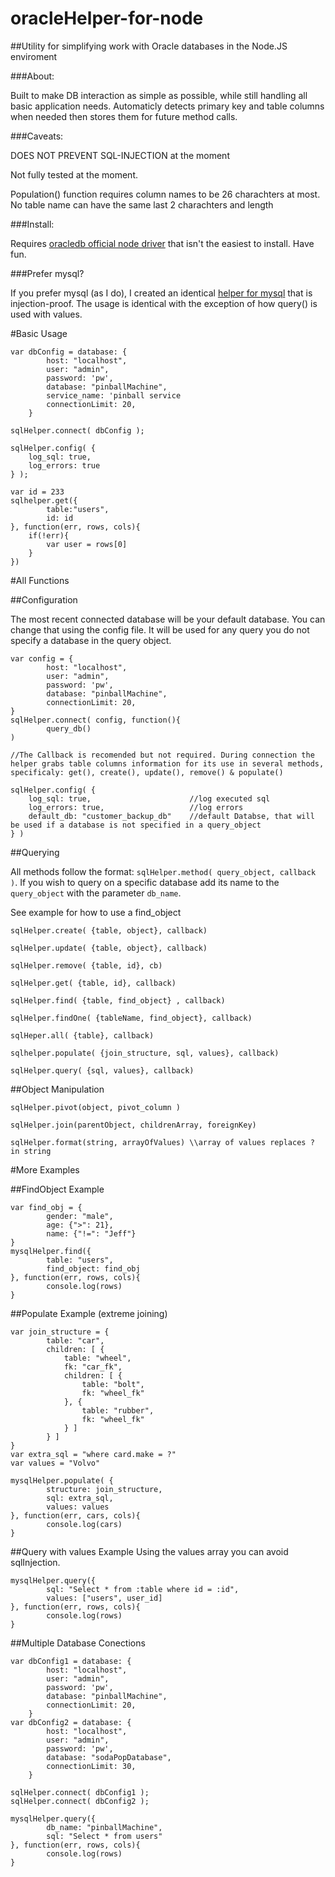 # oracleHelper-for-node
##Utility for simplifying work with Oracle databases in the Node.JS enviroment

###About:

Built to make DB interaction as simple as possible, while still handling all basic application needs.
Automaticly detects primary key and table columns when needed then stores them for future method calls.

###Caveats:

DOES NOT PREVENT SQL-INJECTION at the moment

Not fully tested at the moment.

Population() function requires column names to be 26 charachters at most. No table name can have the same last 2 charachters and length

###Install:

Requires [oracledb official node driver](https://github.com/oracle/node-oracledb) that isn't the easiest to install. Have fun.

###Prefer mysql?

If you prefer mysql (as I do), I created an identical [helper for mysql](https://github.com/chevalierc/mysqlHelper-for-node) that is injection-proof. The usage is identical with the exception of how query() is used with values.

#Basic Usage
```
var dbConfig = database: {
        host: "localhost",
        user: "admin",
        password: 'pw',
        database: "pinballMachine",
        service_name: 'pinball service
        connectionLimit: 20,
    }
    
sqlHelper.connect( dbConfig );

sqlHelper.config( {
    log_sql: true,
    log_errors: true
} );

var id = 233
sqlhelper.get({
        table:"users",
        id: id
}, function(err, rows, cols){
    if(!err){
        var user = rows[0]
    }
})
```
#All Functions

##Configuration

The most recent connected database will be your default database. You can change that using the config file. It will be used for any query you do not specify a database in the query object. 

```
var config = {
        host: "localhost",
        user: "admin",
        password: 'pw',
        database: "pinballMachine",
        connectionLimit: 20,
}
sqlHelper.connect( config, function(){
        query_db()
)

//The Callback is recomended but not required. During connection the helper grabs table columns information for its use in several methods, specificaly: get(), create(), update(), remove() & populate()
```
```
sqlHelper.config( {
    log_sql: true,                      //log executed sql
    log_errors: true,                   //log errors
    default_db: "customer_backup_db"    //default Databse, that will be used if a database is not specified in a query_object
} )
```

##Querying

All methods follow the format: `sqlHelper.method( query_object, callback )`. If you wish to query on a specific database add its name to the `query_object` with the parameter `db_name`.

See example for how to use a find_object

`sqlHelper.create( {table, object}, callback)`

`sqlHelper.update( {table, object}, callback)`

`sqlHelper.remove( {table, id}, cb)`

`sqlHelper.get( {table, id}, callback)`

`sqlHelper.find( {table, find_object} , callback)`

`sqlHelper.findOne( {tableName, find_object}, callback)`

`sqlHeper.all( {table}, callback)`

`sqlhelper.populate( {join_structure, sql, values}, callback)`

`sqlHelper.query( {sql, values}, callback)`

##Object Manipulation

`sqlHelper.pivot(object, pivot_column )`

`sqlHelper.join(parentObject, childrenArray, foreignKey)`

`sqlHelper.format(string, arrayOfValues) \\array of values replaces ? in string`

#More Examples

##FindObject Example
```
var find_obj = {
        gender: "male",
        age: {">": 21},
        name: {"!=": "Jeff"}
}
mysqlHelper.find({
        table: "users",
        find_object: find_obj
}, function(err, rows, cols){
        console.log(rows)
}
```

##Populate Example (extreme joining)

```
var join_structure = {
        table: "car",
        children: [ {
            table: "wheel",
            fk: "car_fk",
            children: [ {
                table: "bolt",
                fk: "wheel_fk"
            }, {
                table: "rubber",
                fk: "wheel_fk"
            } ]
        } ]
}
var extra_sql = "where card.make = ?"
var values = "Volvo"

mysqlHelper.populate( {
        structure: join_structure,
        sql: extra_sql,
        values: values
}, function(err, cars, cols){
        console.log(cars)
}
```

##Query with values Example
Using the values array you can avoid sqlInjection.
```
mysqlHelper.query({
        sql: "Select * from :table where id = :id",
        values: ["users", user_id]
}, function(err, rows, cols){
        console.log(rows)
}
```

##Multiple Database Conections
```
var dbConfig1 = database: {
        host: "localhost",
        user: "admin",
        password: 'pw',
        database: "pinballMachine",
        connectionLimit: 20,
    }
var dbConfig2 = database: {
        host: "localhost",
        user: "admin",
        password: 'pw',
        database: "sodaPopDatabase",
        connectionLimit: 30,
    }
    
sqlHelper.connect( dbConfig1 );
sqlHelper.connect( dbConfig2 );

mysqlHelper.query({
        db_name: "pinballMachine",
        sql: "Select * from users"
}, function(err, rows, cols){
        console.log(rows)
}
```


